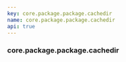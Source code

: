 ```yaml
---
key: core.package.package.cachedir
name: core.package.package.cachedir
api: true
---
```


### core.package.package.cachedir
